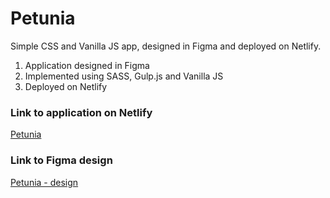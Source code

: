 # Petunia

Simple CSS and Vanilla JS app, designed in Figma and deployed on Netlify.

1. Application designed in Figma
2. Implemented using SASS, Gulp.js and Vanilla JS
3. Deployed on Netlify

### Link to application on Netlify

[Petunia](https://goofy-curran-1a25e3.netlify.app)

### Link to Figma design

[Petunia - design](https://www.figma.com/file/Jdrklj53Thc7POzzrb1wwU/Petunia?node-id=0%3A1)
